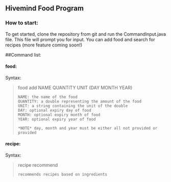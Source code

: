 ## Hivemind Food Program

### How to start:
To get started, clone the repository from git and run the CommandInput.java file.  This file will prompt you for input.  You can add food and search for recipes (more feature coming soon!)

##Command list:
#### food:
Syntax:
> food add NAME QUANTITY UNIT (DAY MONTH YEAR)
> ~~~~~
> NAME: the name of the food
> QUANTITY: a double representing the amount of the food
> UNIT: a string containing the unit of the double
> DAY: optional expiry day of food
> MONTH: optional expiry month of food
> YEAR: optional expiry year of food
> 
> *NOTE* day, month and year must be either all not provided or provided

#### recipe:
Syntax:
> recipe recommend
> ~~~~~
> recommends recipes based on ingredients